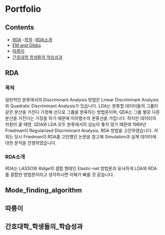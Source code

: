 # Portfolio

## Contents

- [RDA](#RDA)
      -[목적](#목적)
      -[RDA소개](#RDA소개)
- [EM and Gibbs](#Mode_finding_algorithm)
- [따릉이](#따릉이)
- [간호대학 학생들의 학습성과](#간호대학_학생들의_학습성과)

## RDA

### 목적

일반적인 분류에서의 Discriminant Analysis 방법은 Linear Discriminant Analysis와 Quadratic Discriminant Analysis가 있습니다.
LDA는 분류할 데이터들의 그룹이 같은 분산을 가진다 가정해 선으로 그룹을 분류하는 방법론이며, QDA는 그룹 별로 다른 분산을 가진다는 가정을 하기 때문에 이차함수의 분류선을 가집니다.
하지만 데이터의 차원이 클 때엔, QDA와 LDA 모두 분류에서의 성능이 좋지 않기 때문에 1989년 Friedman이 Regularized Discriminant Analysis, RDA 방법을 고안하였습니다.
저희는 당시 Friedman이 RDA를 고안했던 논문을 참고해 Simulation과 실제 데이터에 대한 분석을 진행하였습니다.

### RDA소개

RDA는 LASSO와 Ridge의 결합 형태인 Elastic-net 방법론과 유사하게 LDA와 RDA를 결합한 방법론이라고 생각하시면 이해가 빠를 것 같습니다.


## Mode_finding_algorithm




## 따릉이




## 간호대학_학생들의_학습성과




